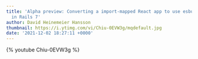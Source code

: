 ```yaml
---
title: 'Alpha preview: Converting a import-mapped React app to use esbuild with JSX
  in Rails 7'
author: David Heinemeier Hansson
thumbnail: https://i.ytimg.com/vi/Chiu-0EVW3g/mqdefault.jpg
date: '2021-12-02 18:27:11 +0000'
---
```


{% youtube Chiu-0EVW3g %}